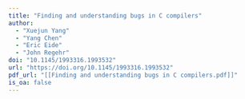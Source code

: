 ```yaml
---
title: "Finding and understanding bugs in C compilers"
author:
  - "Xuejun Yang"
  - "Yang Chen"
  - "Eric Eide"
  - "John Regehr"
doi: "10.1145/1993316.1993532"
url: "https://doi.org/10.1145/1993316.1993532"
pdf_url: "[[Finding and understanding bugs in C compilers.pdf]]"
is_oa: false
---
```

